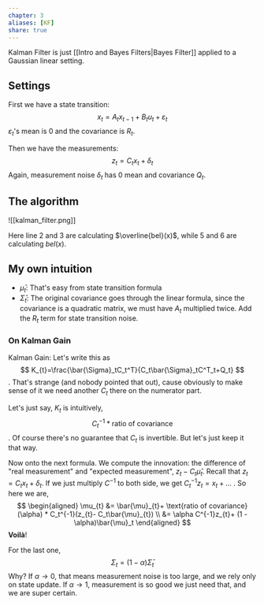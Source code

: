 ```yaml
---
chapter: 3
aliases: [KF]
share: true
---
```


Kalman Filter is just [[Intro and Bayes Filters|Bayes Filter]] applied to a Gaussian linear setting.

## Settings

First we have a state transition:
$$
x_{t}=A_{t}x_{t-1}+B_{t}u_{t}+\varepsilon_{t}
$$
$\varepsilon_t$'s mean is $0$ and the covariance is $R_t$.

Then we have the measurements:
$$
z_{t}= C_tx_{t} + \delta_t
$$
Again, measurement noise $\delta_t$ has $0$ mean and covariance $Q_t$.

## The algorithm

![[kalman_filter.png]]

Here line 2 and 3 are calculating $\overline{bel}(x)$, while 5 and 6 are calculating $bel(x)$. 
## My own intuition

- $\bar{\mu}_t$: That's easy from state transition formula
- $\bar{\Sigma}_t$: The original covariance goes through the linear formula, since the covariance is a quadratic matrix, we must have $A_t$ multiplied twice. Add the $R_t$ term for state transition noise.
### On Kalman Gain
Kalman Gain: Let's write this as 
$$
K_{t}=\frac{\bar{\Sigma}_tC_t^T}{C_t\bar{\Sigma}_tC^T_t+Q_t}
$$.  That's strange (and nobody pointed that out), cause obviously to make sense of it we need another $C_{t}$ there on the numerator part. 

Let's just say, $K_t$ is intuitively, $$C_t^{-1}* \text{ratio of covariance}$$. Of course there's no guarantee that $C_t$ is invertible. But let's just keep it that way.

Now onto the next formula. We compute the innovation: the difference of "real measurement" and "expected measurement", $z_{t}- C_{t}\hat{\mu}_t$.  Recall that $z_{t}= C_{t}x_{t} + \delta_t$. If we just multiply $C^{-1}$ to both side, we get $C_t^{-1}z_{t}= x_{t}+ ...$ . So here we are,
$$
\begin{aligned}
\mu_{t} &= \bar{\mu}_{t}+ \text{ratio of covariance}(\alpha) * C_t^{-1}(z_{t}- C_t\bar{\mu}_{t}) \\
&= \alpha C^{-1}z_{t}+ (1 - \alpha)\bar{\mu}_t
\end{aligned}
$$
**Voilà**!

For the last one,
$$
\Sigma_{t} = (1 - \alpha) \bar{\Sigma}_t
$$
Why? If $\alpha \rightarrow 0$, that means measurement noise is too large, and we rely only on state update. If $\alpha \rightarrow 1$, measurement is so good we just need that, and we are super certain.
